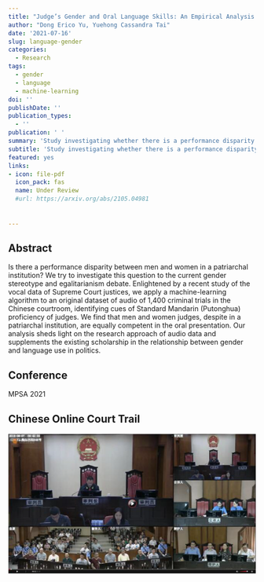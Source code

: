 ```yaml
---
title: "Judge’s Gender and Oral Language Skills: An Empirical Analysis of Chinese Courtroom Audio"
author: "Dong Erico Yu, Yuehong Cassandra Tai"
date: '2021-07-16'
slug: language-gender
categories:
  - Research
tags:
  - gender
  - language
  - machine-learning
doi: ''
publishDate: ''
publication_types:
  - ''
publication: ' '
summary: 'Study investigating whether there is a performance disparity between men and women in a patriarchal institution by using machine-learning on audio data (Under Review).'
subtitle: 'Study investigating whether there is a performance disparity between men and women in a patriarchal institution by using machine-learning on audio data.'
featured: yes
links:
- icon: file-pdf
  icon_pack: fas
  name: Under Review
  #url: https://arxiv.org/abs/2105.04981
  

---
```


## Abstract 

Is there a performance disparity between men and women in a patriarchal institution? We try to investigate this question to the current gender stereotype and egalitarianism debate. Enlightened by a recent study of the vocal data of Supreme Court justices, we apply a machine-learning algorithm to an original dataset of audio of 1,400 criminal trials in the Chinese courtroom, identifying cues of Standard Mandarin (Putonghua) proficiency of judges. We find that men and women judges, despite in a patriarchal institution, are equally competent in the oral presentation. Our analysis sheds light on the research approach of audio data and supplements the existing scholarship in the relationship between gender and language use in politics.

## Conference

MPSA 2021

## Chinese Online Court Trail

![online courtrail](online_trial.PNG)
